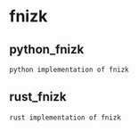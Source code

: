 # fnizk

## python\_fnizk
    
    python implementation of fnizk

## rust\_fnizk
    
    rust implementation of fnizk


